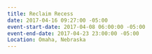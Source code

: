 ```yaml
---
title: Reclaim Recess
date: 2017-04-16 09:27:00 -05:00
event-start-date: 2017-04-08 06:00:00 -05:00
event-end-date: 2017-04-23 23:00:00 -05:00
Location: Omaha, Nebraska
---
```


